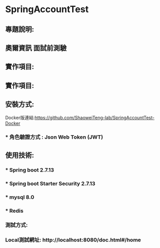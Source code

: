 # SpringAccountTest
 

## 專題說明:
<H2>奧爾資訊 面試前測驗</H2>





## 實作項目:


## 實作項目:
## 安裝方式:
   Docker版連結:https://github.com/ShaoweiTeng-lab/SpringAccountTest-Docker
### * 角色驗證方式 : Json Web Token (JWT)

## 使用技術:
### * Spring boot 2.7.13
### * Spring boot Starter Security 2.7.13
### * mysql 8.0
### * Redis

### 測試方式:
<h3>Local測試網址: http://localhost:8080/doc.html#/home  </h3>
